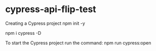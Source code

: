 # cypress-api-flip-test

Creating a Cypress project
npm init -y

npm i cypress -D

To start the Cypress project run the command:
npm run cypress:open

